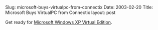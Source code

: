 Slug: microsoft-buys-virtualpc-from-connectix
Date: 2003-02-20
Title: Microsoft Buys VirtualPC from Connectix
layout: post

Get ready for <a href="http://maccentral.macworld.com/news/0302/19.macbu.php">Microsoft Windows XP Virtual Edition</a>.
